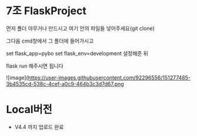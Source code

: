 # 7조 FlaskProject

먼저 폴더 아무거나 만드시고 여기 안의 파일들 넣어주세요(git clone)

그다음 cmd창에서 그 폴더에 들어가시고

set flask_app=pybo
set flask_env=development
설정해준 뒤

flask run 해주시면 됩니다

![image](https://user-images.githubusercontent.com/92296556/151277485-3b4535cd-538c-4cef-a0c9-464b3c3d7d67.png

# Local버전
- V4.4 까지 업로드 완료
